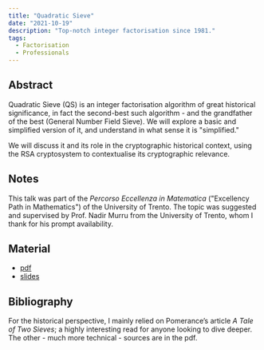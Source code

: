 ```yaml
---
title: "Quadratic Sieve"
date: "2021-10-19"
description: "Top-notch integer factorisation since 1981."
tags:
  - Factorisation
  - Professionals
---
```


## Abstract

Quadratic Sieve (QS) is an integer factorisation algorithm of great historical significance, in fact the second-best such algorithm - and the grandfather of the best (General Number Field Sieve). We will explore a basic and simplified version of it, and understand in what sense it is "simplified."

We will discuss it and its role in the cryptographic historical context, using the RSA cryptosystem to contextualise its cryptographic relevance.

## Notes

This talk was part of the _Percorso Eccellenza in Matematica_ ("Excellency Path in Mathematics") of the University of Trento. The topic was suggested and supervised by Prof. Nadir Murru from the University of Trento, whom I thank for his prompt availability.

## Material

- [pdf](https://drive.google.com/file/d/1dX_fvEcMBOYZncoNjZ1H1-_s6di0W0YI)
- [slides](https://drive.google.com/file/d/1Ilz3U1xxqY_1zpfBbhIX1aO8ByyNHrnB)

## Bibliography

For the historical perspective, I mainly relied on Pomerance’s article _A Tale of Two Sieves_; a highly interesting read for anyone looking to dive deeper. The other - much more technical - sources are in the pdf.
